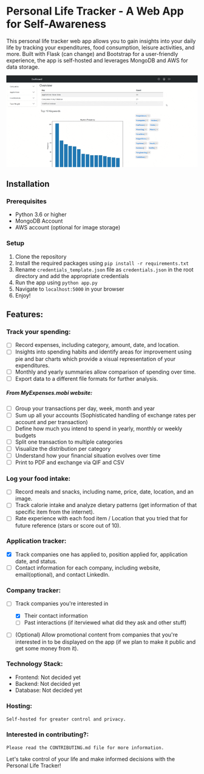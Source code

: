 # Personal Life Tracker - A Web App for Self-Awareness

This personal life tracker web app allows you to gain insights into your daily life by tracking your expenditures, food consumption, leisure activities, and more. Built with Flask (can change) and Bootstrap for a user-friendly experience, the app is self-hosted and leverages MongoDB and AWS for data storage.

<!-- ![](demo.gif) -->
![](trackerGIF.gif)
<!-- 
![screenshot](demo.png) 
-->

## Installation

### Prerequisites

- Python 3.6 or higher
- MongoDB Account
- AWS account (optional for image storage)

### Setup

1. Clone the repository
2. Install the required packages using `pip install -r requirements.txt`
3. Rename `credentials_template.json` file as `credentials.json` in the root directory and add the appropriate credentials
4. Run the app using `python app.py`
5. Navigate to `localhost:5000` in your browser
6. Enjoy!

## Features:

###  Track your spending:
- [ ] Record expenses, including category, amount, date, and location.
- [ ] Insights into spending habits and identify areas for improvement using pie and bar charts which provide a visual representation of your expenditures.
- [ ] Monthly and yearly summaries allow comparison of spending over time.
- [ ] Export data to a different file formats for further analysis.

##### From MyExpenses.mobi website:
- [ ] Group your transactions per day, week, month and year
- [ ] Sum up all your accounts (Sophisticated handling of exchange rates per account and per transaction)
- [ ] Define how much you intend to spend in yearly, monthly or weekly budgets
- [ ] Split one transaction to multiple categories
- [ ] Visualize the distribution per category
- [ ] Understand how your financial situation evolves over time
- [ ] Print to PDF and exchange via QIF and CSV

### Log your food intake:
- [ ] Record meals and snacks, including name, price, date, location, and an image.
- [ ] Track calorie intake and analyze dietary patterns (get information of that specific item from the internet).
- [ ] Rate experience with each food item / Location that you tried that for future reference (stars or score out of 10).

### Application tracker:
- [x] Track companies one has applied to, position applied for, application date, and status.
- [ ] Contact information for each company, including website, email(optional), and contact LinkedIn.

### Company tracker:
- [ ] Track companies you're interested in
  - [x] Their contact information
  - [ ] Past interactions (if iterviewed what did they ask and other stuff)
- [ ] (Optional) Allow promotional content from companies that you're interested in to be displayed on the app (if we plan to make it public and get some money from it).


### Technology Stack:

- Frontend: Not decided yet
- Backend: Not decided yet
- Database: Not decided yet

### Hosting:

    Self-hosted for greater control and privacy.

### Interested in contributing?:

    Please read the CONTRIBUTING.md file for more information.



Let's take control of your life and make informed decisions with the Personal Life Tracker!